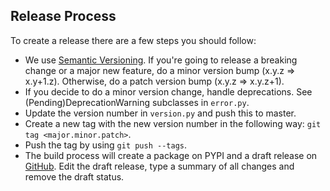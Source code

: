 ## Release Process ##
To create a release there are a few steps you should follow:
- We use [Semantic Versioning](https://semver.org/). If you're going to release a breaking change or a major new feature, do a minor version bump (x.y.z => x.y+1.z). Otherwise, do a patch version bump (x.y.z => x.y.z+1).
- If you decide to do a minor version change, handle deprecations. See (Pending)DeprecationWarning subclasses in `error.py`.
- Update the version number in `version.py` and push this to master.
- Create a new tag with the new version number in the following way: `git tag <major.minor.patch>`.
- Push the tag by using `git push --tags`.
- The build process will create a package on PYPI and a draft release on [GitHub](https://github.com/mollie/mollie-api-python/releases/). Edit the draft release, type a summary of all changes and remove the draft status.
